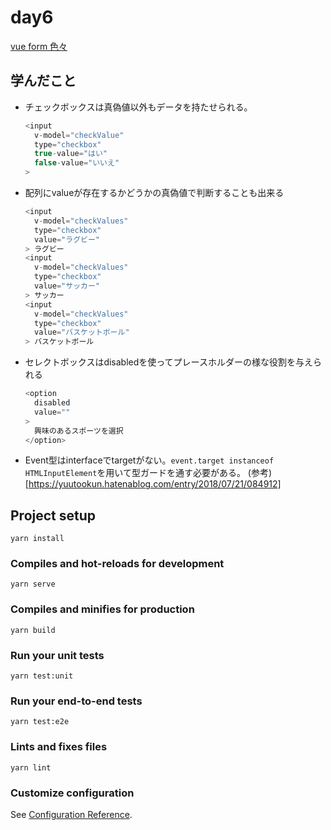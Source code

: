 # day6
[vue form 色々](https://reffect.co.jp/vue/vue-js-input-operate#i-9)

## 学んだこと
- チェックボックスは真偽値以外もデータを持たせられる。
  ```js
  <input
    v-model="checkValue"
    type="checkbox"
    true-value="はい"
    false-value="いいえ"
  >
  ```
- 配列にvalueが存在するかどうかの真偽値で判断することも出来る
  ```js
  <input
    v-model="checkValues"
    type="checkbox"
    value="ラグビー"
  > ラグビー
  <input
    v-model="checkValues"
    type="checkbox"
    value="サッカー"
  > サッカー
  <input
    v-model="checkValues"
    type="checkbox"
    value="バスケットボール"
  > バスケットボール
  ```
- セレクトボックスはdisabledを使ってプレースホルダーの様な役割を与えられる
  ```js
  <option
    disabled
    value=""
  >
    興味のあるスポーツを選択
  </option>
  ```
- Event型はinterfaceでtargetがない。`event.target instanceof HTMLInputElement`を用いて型ガードを通す必要がある。
  (参考)[https://yuutookun.hatenablog.com/entry/2018/07/21/084912]

## Project setup
```
yarn install
```

### Compiles and hot-reloads for development
```
yarn serve
```

### Compiles and minifies for production
```
yarn build
```

### Run your unit tests
```
yarn test:unit
```

### Run your end-to-end tests
```
yarn test:e2e
```

### Lints and fixes files
```
yarn lint
```

### Customize configuration
See [Configuration Reference](https://cli.vuejs.org/config/).
